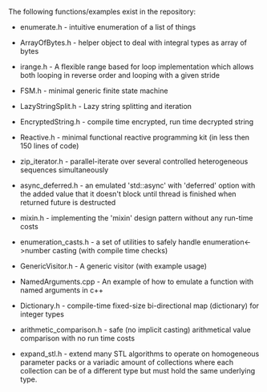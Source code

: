 The following functions/examples exist in the repository:

* enumerate.h - intuitive enumeration of a list of things

* ArrayOfBytes.h - helper object to deal with integral types as array of bytes

* irange.h - A flexible range based for loop implementation which allows both looping in reverse order and looping with a given stride

* FSM.h - minimal generic finite state machine

* LazyStringSplit.h - Lazy string splitting and iteration

* EncryptedString.h - compile time encrypted, run time decrypted string

* Reactive.h - minimal functional reactive programming kit (in less then 150 lines of code)

* zip_iterator.h - parallel-iterate over several controlled heterogeneous sequences simultaneously

* async_deferred.h - an emulated 'std::async' with 'deferred' option with the added value that it doesn't block until thread is finished when returned future is destructed

* mixin.h - implementing the 'mixin' design pattern without any run-time costs

* enumeration_casts.h - a set of utilities to safely handle enumeration<->number casting (with compile time checks)

* GenericVisitor.h - A generic visitor (with example usage)

* NamedArguments.cpp - An example of how to emulate a function with named arguments in c++

* Dictionary.h - compile-time fixed-size bi-directional map (dictionary) for integer types

* arithmetic_comparison.h - safe (no implicit casting) arithmetical value comparison with no run time costs

* expand_stl.h - extend many STL algorithms to operate on homogeneous parameter packs or a variadic amount of collections where each collection can be of a different type but must hold the same underlying type.
